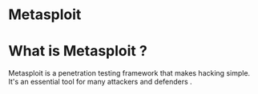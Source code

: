 # Metasploit

# What is Metasploit ?

Metasploit is a penetration testing framework that makes hacking simple. It's an essential tool for many attackers and defenders .
